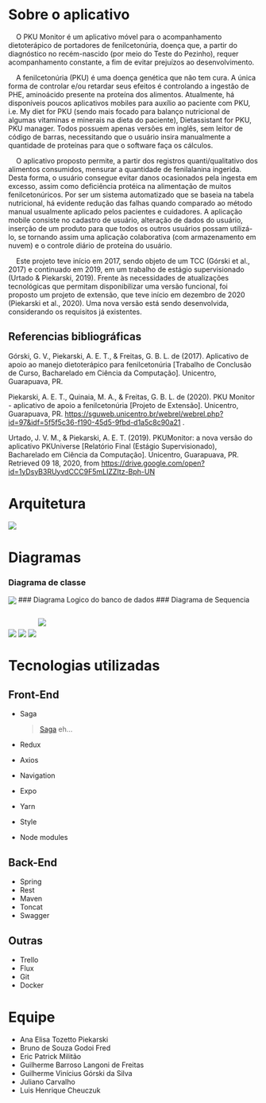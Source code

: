 # Sobre o aplicativo
&nbsp; &nbsp; O PKU Monitor é um aplicativo móvel para o acompanhamento dietoterápico de portadores de fenilcetonúria, doença que, a partir do diagnóstico no recém-nascido (por meio do Teste do Pezinho), requer acompanhamento constante, a fim de evitar prejuízos ao desenvolvimento. 

&nbsp; &nbsp;  A fenilcetonúria (PKU) é uma doença genética que não tem cura. A única forma de controlar e/ou retardar seus efeitos é controlando a ingestão de PHE, aminoácido presente na proteína dos alimentos. Atualmente, há disponíveis poucos aplicativos mobiles para auxílio ao paciente com PKU, i.e. My diet for PKU (sendo mais focado para balanço nutricional de algumas vitaminas e minerais na dieta do paciente), Dietassistant for PKU, PKU manager. Todos possuem apenas versões em inglês, sem leitor de código de barras, necessitando que o usuário insira manualmente a quantidade de proteínas para que o software faça os cálculos.

&nbsp; &nbsp;  O aplicativo proposto permite, a partir dos registros quanti/qualitativo dos alimentos consumidos, mensurar a quantidade de fenilalanina ingerida. Desta forma, o usuário consegue evitar danos ocasionados pela ingesta em excesso, assim como deficiência protéica na alimentação de muitos fenilcetonúricos. Por ser um sistema automatizado que se baseia na tabela nutricional, há evidente redução das falhas quando comparado ao método manual usualmente aplicado pelos pacientes e cuidadores. A aplicação mobile consiste no cadastro de usuário, alteração de dados do usuário, inserção de um produto para que todos os outros usuários possam utilizá-lo, se tornando assim uma aplicação colaborativa (com armazenamento em nuvem) e o controle diário de proteína do usuário.

&nbsp; &nbsp;  Este projeto teve início em 2017, sendo objeto de um TCC (Górski et al., 2017) e continuado em 2019, em um trabalho de estágio supervisionado (Urtado & Piekarski, 2019). Frente às necessidades de atualizações tecnológicas que permitam disponibilizar uma versão funcional, foi proposto um projeto de extensão, que teve início em dezembro de 2020 (Piekarski et al., 2020). Uma nova versão está sendo desenvolvida, considerando os requisitos já existentes.

## Referencias bibliográficas 
Górski, G. V., Piekarski, A. E. T., & Freitas, G. B. L. de (2017). Aplicativo de apoio ao manejo dietoterápico para fenilcetonúria [Trabalho de Conclusão de Curso, Bacharelado em Ciência da Computação]. Unicentro, Guarapuava, PR.

Piekarski, A. E. T., Quinaia, M. A., & Freitas, G. B. L. de (2020). PKU Monitor - aplicativo de apoio a fenilcetonúria [Projeto de Extensão]. Unicentro, Guarapuava, PR. https://sguweb.unicentro.br/webrel/webrel.php?id=97&idf=5f5f5c36-f190-45d5-9fbd-d1a5c8c90a21 .

Urtado, J. V. M., & Piekarski, A. E. T. (2019). PKUMonitor: a nova versão do aplicativo PKUniverse [Relatório Final (Estágio Supervisionado), Bacharelado em Ciência da Computação]. Unicentro, Guarapuava, PR. Retrieved 09 18, 2020, from https://drive.google.com/open?id=1yDsyB3RUyvdCCC9F5mLIZZItz-Bph-UN

# Arquitetura
<img src="imagensPKU/Arquitetura.png" style="margin-top:50px, margin-bottom:50px" align="center">

# Diagramas
### Diagrama de classe
  <img src="imagensPKU/diagramaClasse.png" style="margin-top:50px, margin-bottom:50px" align="center">
### Diagrama Logico do banco de dados
### Diagrama de Sequencia
<div>
  <img src="imagensPKU/Login.png" style="margin-top:50px" align="center">
  <img src="imagensPKU/Cadastrar Produto.png" style="margin-top:50px" align="center">
  <img src="imagensPKU/cadastrarConsumo.png" style="margin-top:50px" align="center">
  <img src="imagensPKU/consultarHistorico.png" style="margin-top:5px" align="center">
</div>

# Tecnologias utilizadas
## Front-End
* Saga
  <blockquote><a href="https://redux-saga.js.org/" target="_blank">Saga</a> eh...</blockquote>
  
* Redux
* Axios
* Navigation 
* Expo
* Yarn
* Style
* Node modules

## Back-End
* Spring
* Rest
* Maven
* Toncat
* Swagger

## Outras
* Trello
* Flux
* Git
* Docker

# Equipe
* Ana Elisa Tozetto Piekarski
* Bruno de Souza Godoi Fred
* Eric Patrick Militão
* Guilherme Barroso Langoni de Freitas
* Guilherme Vinícius Górski da Silva
* Juliano Carvalho
* Luis Henrique Cheuczuk
